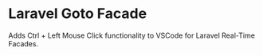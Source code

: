 # Laravel Goto Facade

Adds Ctrl + Left Mouse Click functionality to VSCode for Laravel Real-Time Facades.
